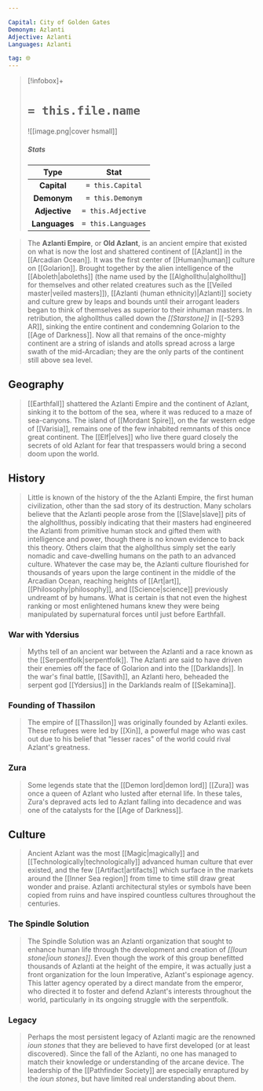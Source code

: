 ```yaml
---

Capital: City of Golden Gates
Demonym: Azlanti
Adjective: Azlanti
Languages: Azlanti

tag: 🌐
---
```


> [!infobox]+
> #  `= this.file.name`
> ![[image.png|cover hsmall]]
> ##### Stats
> Type | Stat |
> :---:|:---:|
> **Capital** | `= this.Capital` |
> **Demonym** | `= this.Demonym` |
> **Adjective** | `= this.Adjective` |
> **Languages** | `= this.Languages` |



> The **Azlanti Empire**, or **Old Azlant**, is an ancient empire that existed on what is now the lost and shattered continent of [[Azlant]] in the [[Arcadian Ocean]]. It was the first center of [[Human|human]] culture on [[Golarion]]. Brought together by the alien intelligence of the [[Aboleth|aboleths]] (the name used by the [[Alghollthu|alghollthu]] for themselves and other related creatures such as the [[Veiled master|veiled masters]]), [[Azlanti (human ethnicity)|Azlanti]] society and culture grew by leaps and bounds until their arrogant leaders began to think of themselves as superior to their inhuman masters. In retribution, the alghollthus called down the *[[Starstone]]* in [[-5293 AR]], sinking the entire continent and condemning Golarion to the [[Age of Darkness]]. Now all that remains of the once-mighty continent are a string of islands and atolls spread across a large swath of the mid-Arcadian; they are the only parts of the continent still above sea level.



## Geography

> [[Earthfall]] shattered the Azlanti Empire and the continent of Azlant, sinking it to the bottom of the sea, where it was reduced to a maze of sea-canyons. The island of [[Mordant Spire]], on the far western edge of [[Varisia]], remains one of the few inhabited remnants of this once great continent. The [[Elf|elves]] who live there guard closely the secrets of old Azlant for fear that trespassers would bring a second doom upon the world.


## History

> Little is known of the history of the the Azlanti Empire, the first human civilization, other than the sad story of its destruction. Many scholars believe that the Azlanti people arose from the [[Slave|slave]] pits of the alghollthus, possibly indicating that their masters had engineered the Azlanti from primitive human stock and gifted them with intelligence and power, though there is no known evidence to back this theory. Others claim that the alghollthus simply set the early nomadic and cave-dwelling humans on the path to an advanced culture. Whatever the case may be, the Azlanti culture flourished for thousands of years upon the large continent in the middle of the Arcadian Ocean, reaching heights of [[Art|art]], [[Philosophy|philosophy]], and [[Science|science]] previously undreamt of by humans. What is certain is that not even the highest ranking or most enlightened humans knew they were being manipulated by supernatural forces until just before Earthfall.


### War with Ydersius

> Myths tell of an ancient war between the Azlanti and a race known as the [[Serpentfolk|serpentfolk]]. The Azlanti are said to have driven their enemies off the face of Golarion and into the [[Darklands]]. In the war's final battle, [[Savith]], an Azlanti hero, beheaded the serpent god [[Ydersius]] in the Darklands realm of [[Sekamina]].


### Founding of Thassilon

> The empire of [[Thassilon]] was originally founded by Azlanti exiles. These refugees were led by [[Xin]], a powerful mage who was cast out due to his belief that "lesser races" of the world could rival Azlant's greatness.


### Zura

> Some legends state that the [[Demon lord|demon lord]] [[Zura]] was once a queen of Azlant who lusted after eternal life. In these tales, Zura's depraved acts led to Azlant falling into decadence and was one of the catalysts for the [[Age of Darkness]].


## Culture

> Ancient Azlant was the most [[Magic|magically]] and [[Technologically|technologically]] advanced human culture that ever existed, and the few [[Artifact|artifacts]] which surface in the markets around the [[Inner Sea region]] from time to time still draw great wonder and praise. Azlanti architectural styles or symbols have been copied from ruins and have inspired countless cultures throughout the centuries.


### The Spindle Solution

> The Spindle Solution was an Azlanti organization that sought to enhance human life through the development and creation of *[[Ioun stone|ioun stones]]*. Even though the work of this group benefitted thousands of Azlanti at the height of the empire, it was actually just a front organization for the Ioun Imperative, Azlant's espionage agency. This latter agency operated by a direct mandate from the emperor, who directed it to foster and defend Azlant's interests throughout the world, particularly in its ongoing struggle with the serpentfolk.


### Legacy

> Perhaps the most persistent legacy of Azlanti magic are the renowned *ioun stones* that they are believed to have first developed (or at least discovered). Since the fall of the Azlanti, no one has managed to match their knowledge or understanding of the arcane device. The leadership of the [[Pathfinder Society]] are especially enraptured by the *ioun stones*, but have limited real understanding about them.







